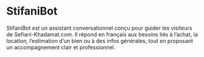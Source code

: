 # StifaniBot
StifaniBot est un assistant conversationnel conçu pour guider les visiteurs de Sefiani-Khadamat.com. Il répond en français aux besoins liés à l’achat, la location, l’estimation d’un bien ou à des infos générales, tout en proposant un accompagnement clair et professionnel.
